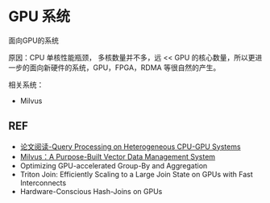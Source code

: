 
# GPU 系统

面向GPU的系统

原因：CPU 单核性能瓶颈， 多核数量并不多，远 << GPU 的核心数量，所以更进一步的面向新硬件的系统，GPU，FPGA，RDMA 等很自然的产生。



相关系统：
- Milvus

## REF
- [论文阅读-Query Processing on Heterogeneous CPU-GPU Systems](https://zhuanlan.zhihu.com/p/625201902)
- [Milvus：A Purpose-Built Vector Data Management System](https://zhuanlan.zhihu.com/p/536418778)
- Optimizing GPU-accelerated Group-By and Aggregation
- Triton Join: Efficiently Scaling to a Large Join State on GPUs with Fast Interconnects
- Hardware-Conscious Hash-Joins on GPUs




